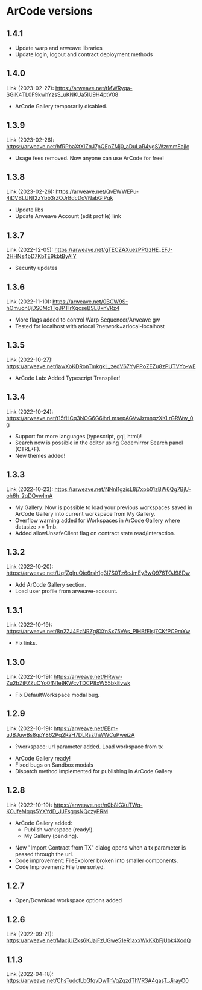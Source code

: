 # ArCode versions

## 1.4.1
- Update warp and arweave libraries
- Update login, logout and contract deployment methods

## 1.4.0
Link (2023-02-27): https://arweave.net/tMWRyqa-SGiK4TL0F9kwhYzsS_uKNKUa5IU9H4ptV08
- ArCode Gallery temporarily disabled.

## 1.3.9
Link (2023-02-26): https://arweave.net/hfRPbaXtXIZqJ7pQEpZMj0_aDuLaR4ygSWzrmmEajlc
- Usage fees removed. Now anyone can use ArCode for free!

## 1.3.8
Link (2023-02-26): https://arweave.net/QvEWWEPu-4iDVBLUNt2zYbb3rZOJrBdcDoVNabGIPqk
- Update libs
- Update Arweave Account (edit profile) link

## 1.3.7
Link (2022-12-05): https://arweave.net/gTECZAXuezPPGzHE_EFJ-2HHNs4bD7KbTE9kbtByAIY
- Security updates

## 1.3.6
Link (2022-11-10): https://arweave.net/0BGW9S-hOmuon8jDS0Mc1TgJPTlrXgcseBSE8xnVRz4
- More flags added to control Warp Sequencer/Arweave gw
- Tested for localhost with arlocal ?network=arlocal-localhost

## 1.3.5
Link (2022-10-27): https://arweave.net/iawXoKDRonTmkgkL_zedV67YyPPoZEZu8zPUTVYo-wE
- ArCode Lab: Added Typescript Transpiler!

## 1.3.4
Link (2022-10-24): https://arweave.net/t15fHCq3NOG6G6ihrLmsepAGVvJzmngzXKLrGRWw_0g
- Support for more languages (typescript, gql, html)!
- Search now is possible in the editor using Codemirror Search panel (CTRL+F).
- New themes added!

## 1.3.3
Link (2022-10-23): https://arweave.net/NNnl1gzisL8j7xpb01zBW6Qg7BjU-oh6h_2qDQvwImA
- My Gallery: Now is possible to load your previous workspaces saved in ArCode Gallery into current workspace from My Gallery.
- Overflow warning added for Workspaces in ArCode Gallery where datasize >= 1mb.
- Added allowUnsafeClient flag on contract state read/interaction.

## 1.3.2
Link (2022-10-20): https://arweave.net/UqfZglruOie6rsh1g3I7S0Tz6cJmEy3wQ976TOJ98Dw
- Add ArCode Gallery section.
- Load user profile from arweave-account.

## 1.3.1
Link (2022-10-19): https://arweave.net/8n2ZJ4EzNRZg8XfnSx75VAs_PlHBfElsj7CKfPC9mYw
- Fix links.

## 1.3.0
Link (2022-10-19): https://arweave.net/HRww-Zu2bZiFZZuCYo0fN1e9KWcvTDCP8xW55bkEvwk
- Fix DefaultWorkspace modal bug.

## 1.2.9
Link (2022-10-19): https://arweave.net/EBm-uJBJuwBs8qpY862Pq2RaH7DLRszthWWCuPweizA
- ?workspace: url parameter added. Load workspace from tx
+ ArCode Gallery ready!
+ Fixed bugs on Sandbox modals
+ Dispatch method implemented for publishing in ArCode Gallery

## 1.2.8
Link (2022-10-19): https://arweave.net/n0b8lGXuTWq-KOJfeMqqs5YXYdD_JJFsggsNQczyPRM
+ ArCode Gallery added:
  - Publish workspace (ready!).
  - My Gallery (pending).
- Now "Import Contract from TX" dialog opens when a tx parameter is passed through the url.
- Code improvement: FileExplorer broken into smaller components.
- Code Improvement: File tree sorted.

## 1.2.7
- Open/Download workspace options added

## 1.2.6
Link (2022-09-21): https://arweave.net/MacjUiZks6KJajFzUGwe51eR1axxWkKKbFjUbk4XodQ

## 1.1.3
Link (2022-04-18): https://arweave.net/ChsTudctLbGfqvDwTnVqZqzdThVR3A4qasT_JirayO0